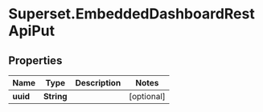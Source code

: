 # Superset.EmbeddedDashboardRestApiPut

## Properties
Name | Type | Description | Notes
------------ | ------------- | ------------- | -------------
**uuid** | **String** |  | [optional] 
